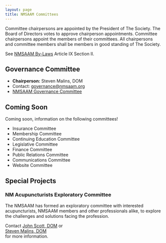 ```yaml
---
layout: page
title: NMSAAM Committees
---
```


Committee chairpersons are appointed by the President of The
Society. The Board of Directors votes to approve chairperson
appointments. Committee chairpersons appoint the members of their
committees. All chairpersons and committee members shall be members in
good standing of The Society. 

See [NMSAAM By-Laws](/by_laws) Article IX Section II. 

## Governance Committee

- **Chairperson:** Steven Malins, DOM
- Contact: [governance@nmsaam.org](mailto:governance@nmsaam.org)
- [NMSAAM Governance Committee](/c/governance)

## Coming Soon

Coming soon, information on the following committees! 

- Insurance Committee
- Membership Committee
- Continuing Education Committee
- Legislative Committee
- Finance Committee
- Public Relations Committee
- Communications Committee
- Website Committee

## Special Projects

### NM Acupuncturists Exploratory Committee

The NMSAAM has formed an exploratory committee with interested
acupuncturists, NMSAAM members and other professionals alike, to explore
the challenges and solutions facing the profession. 

Contact [John Scott, DOM](mailto:john@gfcherbs.com) or  
[Steven Malins, DOM](mailto:governance@nmsaam.org)  
for more information. 


